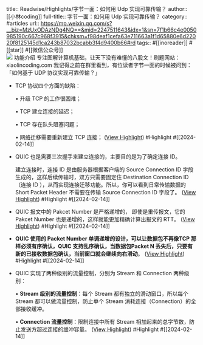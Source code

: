 title:: Readwise/Highlights/字节一面：如何用 Udp 实现可靠传输？
author:: [[小林coding]]
full-title:: 字节一面：如何用 Udp 实现可靠传输？
category:: #articles
url:: https://mp.weixin.qq.com/s?__biz=MzUxODAzNDg4NQ==&mid=2247511643&idx=1&sn=7f1b66c4e0050985190c667c968f3915&chksm=f98deaf1cefa63e711663a1f1d65880e6d22020f8125145d1ca243b87032bcabb3f4d9400b66#rd
tags:: #[[inoreader]] #[[star]] #[[微信公众号]]  
![](http://mmbiz.qpic.cn/mmbiz_jpg/J0g14CUwaZfegNsx0OLH9HjxgiaKardas9NTvlriaY9GDGg9wVBgwkQgQazrk75iaW88j6C5Aic0G5wVXfkRmuqvoQ/0?wx_fmt=jpeg)
功能介绍 专注图解计算机基础，让天下没有难懂的八股文！刷题网站：xiaolincoding.com 我记得之前在群里看到，有位读者字节一面的时候被问到：「如何基于 UDP 协议实现可靠传输？」

- TCP 协议四个方面的缺陷：
  
  •   升级 TCP 的工作很困难；
    
  •   TCP 建立连接的延迟；
    
  •   TCP 存在队头阻塞问题；
    
  •   网络迁移需要重新建立 TCP 连接； ([View Highlight](https://read.readwise.io/read/01hpkbtsag0j14grcbvtj2x994)) #Highlight #[[2024-02-14]]
- QUIC 也是需要三次握手来建立连接的，主要目的是为了确定连接 ID。
  
  建立连接时，连接 ID 是由服务器根据客户端的 Source Connection ID 字段生成的，这样后续传输时，双方只需要固定住 Destination Connection ID（连接 ID ），从而实现连接迁移功能。所以，你可以看到日常传输数据的 Short Packet Header 不需要在传输 Source Connection ID 字段了。 ([View Highlight](https://read.readwise.io/read/01hpkbvpr5p8grt0qcz8mea49j)) #Highlight #[[2024-02-14]]
- QUIC 报文中的 Pakcet Number 是严格递增的， 即使是重传报文，它的 Pakcet Number 也是递增的，这样就能更加精确计算出报文的 RTT。 ([View Highlight](https://read.readwise.io/read/01hpkbwptyz5kg8210w891epn2)) #Highlight #[[2024-02-14]]
- **QUIC 使用的 Packet Number 单调递增的设计，可以让数据包不再像TCP 那样必须有序确认，QUIC 支持乱序确认，当数据包Packet N 丢失后，只要有新的已接收数据包确认，当前窗口就会继续向右滑动**。 ([View Highlight](https://read.readwise.io/read/01hpkbwzatjmwczb6b0hmnde6k)) #Highlight #[[2024-02-14]]
- QUIC 实现了两种级别的流量控制，分别为 Stream 和 Connection 两种级别：
  
  •   **Stream 级别的流量控制**：每个 Stream 都有独立的滑动窗口，所以每个 Stream 都可以做流量控制，防止单个 Stream 消耗连接（Connection）的全部接收缓冲。
    
  •   **Connection 流量控制**：限制连接中所有 Stream 相加起来的总字节数，防止发送方超过连接的缓冲容量。 ([View Highlight](https://read.readwise.io/read/01hpkbykf5m2m96fxq342jna8y)) #Highlight #[[2024-02-14]]